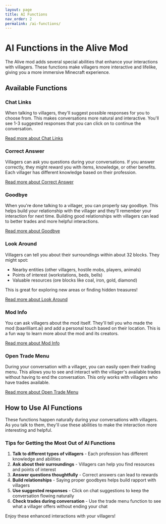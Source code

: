 ```yaml
---
layout: page
title: AI Functions
nav_order: 2
permalink: /ai-functions/
---
```


# AI Functions in the Alive Mod

The Alive mod adds several special abilities that enhance your interactions with villagers. These functions make villagers more interactive and lifelike, giving you a more immersive Minecraft experience.

## Available Functions

### Chat Links

When talking to villagers, they'll suggest possible responses for you to choose from. This makes conversations more natural and interactive. You'll see 1-3 suggested responses that you can click on to continue the conversation.

[Read more about Chat Links](/functions/CHAT_LINKS/)

### Correct Answer

Villagers can ask you questions during your conversations. If you answer correctly, they might reward you with items, knowledge, or other benefits. Each villager has different knowledge based on their profession.

[Read more about Correct Answer](/functions/CORRECT_ANSWER/)

### Goodbye

When you're done talking to a villager, you can properly say goodbye. This helps build your relationship with the villager and they'll remember your interaction for next time. Building good relationships with villagers can lead to better trades and more helpful interactions.

[Read more about Goodbye](/functions/GOODBYE/)

### Look Around

Villagers can tell you about their surroundings within about 32 blocks. They might spot:

- Nearby entities (other villagers, hostile mobs, players, animals)
- Points of interest (workstations, beds, bells)
- Valuable resources (ore blocks like coal, iron, gold, diamond)

This is great for exploring new areas or finding hidden treasures!

[Read more about Look Around](/functions/LOOK_AROUND/)

### Mod Info

You can ask villagers about the mod itself. They'll tell you who made the mod (baarilliant.ai) and add a personal touch based on their location. This is a fun way to learn more about the mod and its creators.

[Read more about Mod Info](/functions/MOD_INFO/)

### Open Trade Menu

During your conversation with a villager, you can easily open their trading menu. This allows you to see and interact with the villager's available trades without having to end the conversation. This only works with villagers who have trades available.

[Read more about Open Trade Menu](/functions/OPEN_TRADE/)

## How to Use AI Functions

These functions happen naturally during your conversations with villagers. As you talk to them, they'll use these abilities to make the interaction more interesting and helpful.

### Tips for Getting the Most Out of AI Functions

1. **Talk to different types of villagers** - Each profession has different knowledge and abilities
2. **Ask about their surroundings** - Villagers can help you find resources and points of interest
3. **Answer questions thoughtfully** - Correct answers can lead to rewards
4. **Build relationships** - Saying proper goodbyes helps build rapport with villagers
5. **Use suggested responses** - Click on chat suggestions to keep the conversation flowing naturally
6. **Check trades during conversation** - Use the trade menu function to see what a villager offers without ending your chat

Enjoy these enhanced interactions with your villagers!
